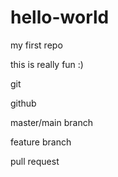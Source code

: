 # hello-world
my first repo

this is really fun :)



git 




github

master/main branch

feature branch

pull request
